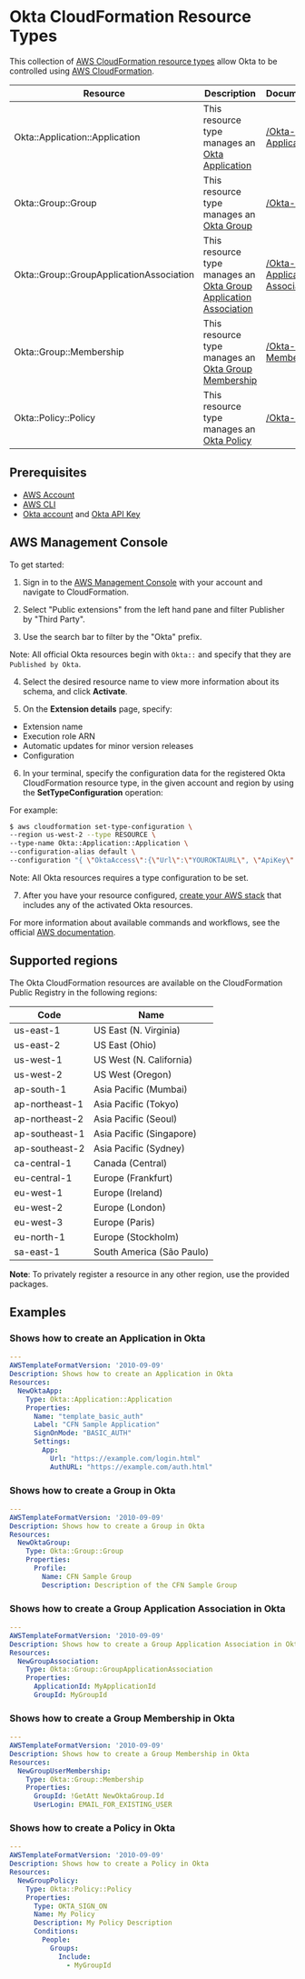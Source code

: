 # Okta CloudFormation Resource Types

This collection of [AWS CloudFormation resource types][1] allow Okta to be controlled using [AWS CloudFormation][2].

| Resource                                 | Description                                                            | Documentation                             |
|------------------------------------------|------------------------------------------------------------------------|-------------------------------------------|
| Okta::Application::Application           | This resource type manages an [Okta Application][10]                   | [/Okta-Application][11]                   |
| Okta::Group::Group                       | This resource type manages an [Okta Group][12]                         | [/Okta-Group][13]                         |
| Okta::Group::GroupApplicationAssociation | This resource type manages an [Okta Group Application Association][14] | [/Okta-Group-Application-Association][15] |
| Okta::Group::Membership                  | This resource type manages an [Okta Group Membership][16]              | [/Okta-Group-Membership][17]              |
| Okta::Policy::Policy                     | This resource type manages an [Okta Policy][18]                        | [/Okta-Policy][19]                        |

## Prerequisites
* [AWS Account][3]
* [AWS CLI][4]
* [Okta account][20] and [Okta API Key][21]

## AWS Management Console

To get started:

1. Sign in to the [AWS Management Console][5] with your account and navigate to CloudFormation.

2. Select "Public extensions" from the left hand pane and filter Publisher by "Third Party".

3. Use the search bar to filter by the "Okta" prefix.

Note: All official Okta resources begin with `Okta::` and specify that they are `Published by Okta`.

4. Select the desired resource name to view more information about its schema, and click **Activate**.

5. On the **Extension details** page, specify:
- Extension name
- Execution role ARN
- Automatic updates for minor version releases
- Configuration

6. In your terminal, specify the configuration data for the registered Okta CloudFormation resource type, in the given account and region by using the **SetTypeConfiguration** operation:

For example:

  ```Bash
  $ aws cloudformation set-type-configuration \
  --region us-west-2 --type RESOURCE \
  --type-name Okta::Application::Application \
  --configuration-alias default \
  --configuration "{ \"OktaAccess\":{\"Url\":\"YOUROKTAURL\", \"ApiKey\":\"YOUROKTAAPIKEY\"}}"
  ```

Note: All Okta resources requires a type configuration to be set.

7. After you have your resource configured, [create your AWS stack][6] that includes any of the activated Okta resources.

For more information about available commands and workflows, see the official [AWS documentation][7].

## Supported regions

The Okta CloudFormation resources are available on the CloudFormation Public Registry in the following regions:

| Code            | Name                      |
|-----------------|---------------------------|
| us-east-1       | US East (N. Virginia)     |
| us-east-2       | US East (Ohio)            |
| us-west-1       | US West (N. California)   |
| us-west-2       | US West (Oregon)          |
| ap-south-1      | Asia Pacific (Mumbai)     |
| ap-northeast-1  | Asia Pacific (Tokyo)      |
| ap-northeast-2  | Asia Pacific (Seoul)      |
| ap-southeast-1  | Asia Pacific (Singapore)  |
| ap-southeast-2  | Asia Pacific (Sydney)     |
| ca-central-1    | Canada (Central)          |
| eu-central-1    | Europe (Frankfurt)        |
| eu-west-1       | Europe (Ireland)          |
| eu-west-2       | Europe (London)           |
| eu-west-3       | Europe (Paris)            |
| eu-north-1      | Europe (Stockholm)        |
| sa-east-1       | South America (São Paulo) |

**Note**: To privately register a resource in any other region, use the provided packages.

## Examples

### Shows how to create an Application in Okta
```yaml
---
AWSTemplateFormatVersion: '2010-09-09'
Description: Shows how to create an Application in Okta
Resources:
  NewOktaApp:
    Type: Okta::Application::Application
    Properties:
      Name: "template_basic_auth"
      Label: "CFN Sample Application"
      SignOnMode: "BASIC_AUTH"
      Settings:
        App:
          Url: "https://example.com/login.html"
          AuthURL: "https://example.com/auth.html"
```

### Shows how to create a Group in Okta
```yaml
---
AWSTemplateFormatVersion: '2010-09-09'
Description: Shows how to create a Group in Okta
Resources:
  NewOktaGroup:
    Type: Okta::Group::Group
    Properties:
      Profile:
        Name: CFN Sample Group
        Description: Description of the CFN Sample Group
```

### Shows how to create a Group Application Association in Okta
```yaml
---
AWSTemplateFormatVersion: '2010-09-09'
Description: Shows how to create a Group Application Association in Okta
Resources:
  NewGroupAssociation:
    Type: Okta::Group::GroupApplicationAssociation
    Properties:
      ApplicationId: MyApplicationId
      GroupId: MyGroupId
```

### Shows how to create a Group Membership in Okta
```yaml
---
AWSTemplateFormatVersion: '2010-09-09'
Description: Shows how to create a Group Membership in Okta
Resources:
  NewGroupUserMembership:
    Type: Okta::Group::Membership
    Properties:
      GroupId: !GetAtt NewOktaGroup.Id
      UserLogin: EMAIL_FOR_EXISTING_USER
```

### Shows how to create a Policy in Okta
```yaml
---
AWSTemplateFormatVersion: '2010-09-09'
Description: Shows how to create a Policy in Okta
Resources:
  NewGroupPolicy:
    Type: Okta::Policy::Policy
    Properties:
      Type: OKTA_SIGN_ON
      Name: My Policy
      Description: My Policy Description
      Conditions:
        People:
          Groups:
            Include:
              - MyGroupId
```

[1]: https://docs.aws.amazon.com/cloudformation-cli/latest/userguide/resource-types.html
[2]: https://docs.aws.amazon.com/AWSCloudFormation/latest/UserGuide/Welcome.html
[3]: https://aws.amazon.com/account/
[4]: https://aws.amazon.com/cli/
[5]: https://aws.amazon.com/console/
[6]: https://console.aws.amazon.com/cloudformation/home
[7]: https://docs.aws.amazon.com/AWSCloudFormation/latest/UserGuide/registry.html

[10]: https://help.okta.com/eu/en-us/Content/Topics/end-user/eu-sign-in-to-apps.htm
[11]: ./Okta-Application/
[12]: https://help.okta.com/en-us/Content/Topics/users-groups-profiles/usgp-assign-app-group.htm
[13]: ./Okta-Group/
[14]: https://help.okta.com/eu/en-us/Content/Topics/end-user/eu-sign-in-to-apps.htm
[15]: ./Okta-Group-Application-Association/
[16]: https://help.okta.com/en-us/Content/Topics/users-groups-profiles/usgp-assign-group-people.htm
[17]: ./Okta-Group-Membership/
[18]: https://developer.okta.com/docs/concepts/policies/
[19]: ./Okta-Policy/

[20]: https://okta.com/
[21]: https://developer.okta.com/docs/guides/create-an-api-token/main/
